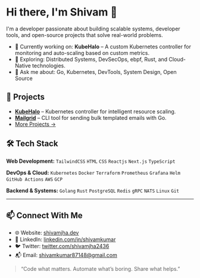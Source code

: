 # Hi there, I'm Shivam 👋

I'm a developer passionate about building scalable systems, developer tools, and open-source projects that solve real-world problems.

- 🔭 Currently working on: **KubeHalo** – A custom Kubernetes controller for monitoring and auto-scaling based on custom metrics.
- 🧠 Exploring: Distributed Systems, DevSecOps, ebpf, Rust, and Cloud-Native technologies.
- 💬 Ask me about: Go, Kubernetes, DevTools, System Design, Open Source

## 🚀 Projects

- [**KubeHalo**](https://github.com/ShivamJha2436/kubehalo) – Kubernetes controller for intelligent resource scaling.
- [**Mailgrid**](https://github.com/ShivamJha2436/mailgrid) – CLI tool for sending bulk templated emails with Go.
- [More Projects →](https://github.com/ShivamJha2436?tab=repositories)

## 🛠️ Tech Stack

**Web Development:** `TailwindCSS` `HTML` `CSS` `Reactjs` `Next.js` `TypeScript`

**DevOps & Cloud:** `Kubernetes` `Docker` `Terraform` `Prometheus` `Grafana` `Helm` `GitHub Actions` `AWS` `GCP`

**Backend & Systems:** `Golang` `Rust` `PostgreSQL` `Redis` `gRPC` `NATS` `Linux` `Git`

---
## 📫 Connect With Me

- 🌐 Website: [shivamjha.dev](https://linktr.ee/shivamjha2436)
- 💼 LinkedIn: [linkedin.com/in/shivamkumar](https://www.linkedin.com/in/shivam-kumar-5732b2256/)
- 🐦 Twitter: [twitter.com/shivamjha2436](https://x.com/shivamjha_2436)
- 📬 Email: [shivamkumar87148@gmail.com](mailto:shivamkumar87148@gmail.com)

> “Code what matters. Automate what’s boring. Share what helps.”

